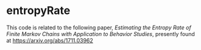 # entropyRate 



This code is related to the following paper,  _Estimating the Entropy Rate of Finite Markov Chains with Application to Behavior Studies_, presently found at https://arxiv.org/abs/1711.03962


